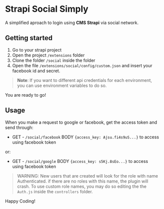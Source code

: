 # Strapi Social Simply

A simplified aproach to login using **CMS Strapi** via social network.

## Getting started

 1. Go to your strapi project
 2. Open the project `/extensions` folder
 3. Clone the folder `/social` inside the folder
4. Open the file `/extensions/social/config/custom.json` and insert your facebook id and secret.
> **Note**: If you want to different api credentials for each environment, you can use environment variables to do so.

You are ready to go!

## Usage
When you make a request to google or facebook, get the access token and send through:

 - GET - `/social/facebook` BODY `{access_key: Ajsu.fi4s9uS...}`
to access using facebook token

or:

 - GET - `/social/google` BODY `{access_key: s5Kj.8sEo...}`
to access using facebook token

> WARNING: New users that are created will look for the role with name Authenticated. if there are no roles with this name, the plugin will crash. To use custom role names, you may do so editing the the `Auth.js` inside the `controllers` folder.

Happy Coding!